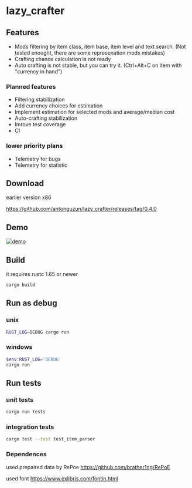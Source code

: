 # lazy_crafter

## Features

- Mods filtering by item class, item base, item level and text search. (Not tested enought, there are some represenation mods mistakes)
- Crafting chance calculation is not ready
- Auto crafting is not stable, but you can try it. (Ctrl+Alt+C on item with "currency in hand")

### Planned features

- Filtering stabilization
- Add currency choices for estimation
- Implement estimation for selected mods and average/median cost
- Auto-crafting stabilization
- Imrove test coverage
- CI

### lower priority plans 

- Telemetry for bugs
- Telemetry for statistic

## Download

earlier version x86

https://github.com/antonguzun/lazy_crafter/releases/tag/0.4.0

## Demo

[![demo](https://img.youtube.com/vi/tH3UOBZh0-w/0.jpg)](https://www.youtube.com/watch?v=tH3UOBZh0-w "Demo")

## Build
it requires rustc 1.65 or newer

```sh
cargo build
```

## Run as debug

### unix

```sh
RUST_LOG=DEBUG cargo run
```

### windows

```PowerShell
$env:RUST_LOG='DEBUG'
cargo run
```

## Run tests

### unit tests

```sh
cargo run tests
```

### integration tests

```sh
cargo test --test test_item_parser
```

### Dependences
used prepaired data by RePoe https://github.com/brather1ng/RePoE

used font https://www.exljbris.com/fontin.html

